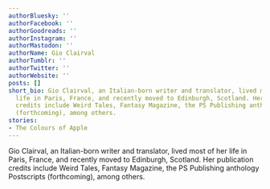 ```yaml
---
authorBluesky: ''
authorFacebook: ''
authorGoodreads: ''
authorInstagram: ''
authorMastodon: ''
authorName: Gio Clairval
authorTumblr: ''
authorTwitter: ''
authorWebsite: ''
posts: []
short_bio: Gio Clairval, an Italian-born writer and translator, lived most of her
  life in Paris, France, and recently moved to Edinburgh, Scotland. Her publication
  credits include Weird Tales, Fantasy Magazine, the PS Publishing anthology Postscripts
  (forthcoming), among others.
stories:
- The Colours of Apple
---
```


Gio Clairval, an Italian-born writer and translator, lived most of her life in Paris, France, and recently moved to Edinburgh, Scotland. Her publication credits include Weird Tales, Fantasy Magazine, the PS Publishing anthology Postscripts (forthcoming), among others.